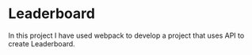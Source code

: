 # Leaderboard
In this project I have used webpack to develop a project that uses API to create Leaderboard.
